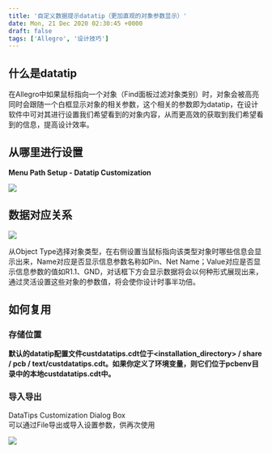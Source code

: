 ```yaml
---
title: '自定义数据提示datatip（更加直观的对象参数显示）'
date: Mon, 21 Dec 2020 02:30:45 +0000
draft: false
tags: ['Allegro', '设计技巧']
---
```


什么是datatip
----------

在Allegro中如果鼠标指向一个对象（Find面板过滤对象类别）时，对象会被高亮同时会跟随一个白框显示对象的相关参数，这个相关的参数即为datatip，在设计软件中可对其进行设置我们希望看到的对象内容，从而更高效的获取到我们希望看到的信息，提高设计效率。

从哪里进行设置
-------

**Menu Path Setup - Datatip Customization**

![](http://a1024.synology.me:222/images/blog2022/datatip1.jpg)

数据对应关系
------

![](http://a1024.synology.me:222/images/blog2022/datatip3.jpg)

从Object Type选择对象类型，在右侧设置当鼠标指向该类型对象时哪些信息会显示出来，Name对应是否显示信息参数名称如Pin、Net Name；Value对应是否显示信息参数的值如R1.1、GND，对话框下方会显示数据将会以何种形式展现出来，通过灵活设置这些对象的参数值，将会使你设计时事半功倍。

如何复用
----

### 存储位置

**默认的datatip配置文件custdatatips.cdt位于<installation\_directory> / share / pcb / text/**custdatatips.cdt**。如果你定义了环境变量，则它们位于pcbenv目录中的本地custdatatips.cdt中。**

### 导入导出

DataTips Customization Dialog Box  
可以通过File导出或导入设置参数，供再次使用

![](http://a1024.synology.me:222/images/blog2022/datatip2.jpg)